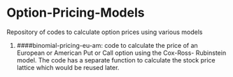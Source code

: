 # Option-Pricing-Models

Repository of codes to calculate option prices using various models

1. ####binomial-pricing-eu-am: code to calculate the price of an European or American Put or Call option using the Cox-Ross-          Rubinstein model. The code has a separate function to calculate the stock price lattice which would be reused later.

                            
